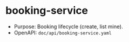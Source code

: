 # booking-service

- Purpose: Booking lifecycle (create, list mine).
- OpenAPI: `doc/api/booking-service.yaml`
